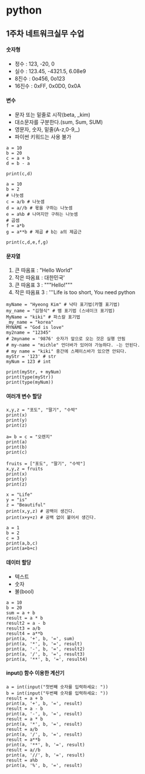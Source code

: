 # python

## 1주차 네트워크실무 수업
#### 숫자형
* 정수 : 123, -20, 0  
* 실수 : 123.45, -4321.5, 6.08e9  
* 8진수 : 0o456, 0o123  
* 16진수 : 0xFF, 0x0D0, 0x0A

#### 변수
* 문자 또는 밑줄로 시작(beta, _kim)
* 대소문자를 구분한다.(sum, Sum, SUM)
* 영문자, 숫자, 밑줄(A-z,0-9,_)
* 파이썬 키워드는 사용 불가

```
a = 10
b = 20
c = a + b
d = b - a

print(c,d)
```
```
a = 10
b = 2
# 나눗셈
c = a/b # 나눗셈
d = a//b # 몫을 구하는 나눗셈
e = a%b # 나머지만 구하는 나눗셈
# 곱셈
f = a*b
g = a**b # 제곱 # b는 a의 제곱근

print(c,d,e,f,g)
```

#### 문자열
1. 큰 따옴표 : "Hello World"  
2. 작은 따옴표 : 대한민국'  
3. 큰 따옴표 3 : """Hello!"""
4. 작은 따옴표 3 : '''Life is too short, You need python
```
myName = "Hyeong Kim" # 낙타 표기법(카멜 표기법)
my_name = "김형식" # 뱀 표기법 (스네이크 표기법)
MyName = "kiki" # 파스칼 표기법
_my_name = "korea"
MYNAME = "God is love"
my2name = "12345"
# 2myname = '9876' 숫자가 앞으로 오는 것은 실행 안됨
# my-name = "michle" 언더바가 있어야 가능하다. -는 안된다. 
# my name = "kiki" 중간에 스페이스바가 있으면 안되다. 
myStr = '123' # str
myNum = 123 # int

print(myStr, + myNum)
print(type(myStr))
print(type(myNum))
```

#### 여러개 변수 할당
```
x,y,z = "포도", "딸기", "수박"
print(x)
print(y)
print(z)
```
```
a= b = c = "오렌지"
print(a)
print(b)
print(c)
```
```
fruits = ["포도", "딸기", "수박"]
x,y,z = fruits
print(x)
print(y)
print(z)
```
```
x = "Life"
y = "is"
z = "Beautiful"
print(x,y,z) # 공백이 생긴다.
print(x+y+z) # 공백 없이 붙어서 생긴다.
```
```
a = 1
b = 2
c = 3
print(a,b,c)
print(a+b+c)
```

#### 데이터 할당
+ 텍스트
+ 숫자
+ 불(bool)
```
a = 10
b = 20
sum = a + b
result = a * b
result2 = a - b
result3 = a/b
result4 = a**b
print(a, '+', b, '=', sum)
print(a, '*', b, '=', result)
print(a, '-', b, '=', result2)
print(a, '/', b, '=', result3)
print(a, '**', b, '=', result4)
```

#### input() 함수 이용한 계산기
```
a = int(input("첫번째 숫자를 입력하세요: "))
b = int(input("두번째 숫자를 입력하세요: "))
result = a + b
print(a, '+', b, '=', result)
result = a - b
print(a, '-', b, '=', result)
result = a * b
print(a, '*', b, '=', result)
result = a/b
print(a, '/', b, '=', result)
result = a**b
print(a, '**', b, '=', result)
result = a//b
print(a, '//', b, '=', result)
result = a%b
print(a, '%', b, '=', result)
```
